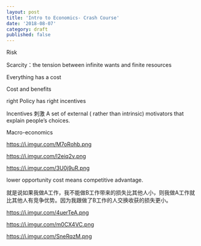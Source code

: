 ```yaml
---
layout: post
title: 'Intro to Economics- Crash Course'
date: '2018-08-07'
category: draft
published: false
---
```


Risk

Scarcity：the tension between infinite wants and finite resources

Everything has a cost

Cost and benefits

right Policy has right incentives

Incentives 刺激
A set of external ( rather than intrinsic) motivators that explain people’s choices.

Macro-economics

https://i.imgur.com/M7oRohb.png

https://i.imgur.com/l2eiq2v.png

https://i.imgur.com/3U0j9uR.png

lower opportunity cost means competitive advantage.

就是说如果我做A工作，我不能做B工作带来的损失比其他人小，则我做A工作就比其他人有竞争优势。因为我跟做了B工作的人交换收获的损失更小。

https://i.imgur.com/4uerTeA.png

https://i.imgur.com/m0CX4VC.png

https://i.imgur.com/SneRqzM.png

